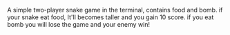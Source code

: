 A simple two-player snake game in the terminal, contains food and bomb.
if your snake eat food, It'll becomes taller and you gain 10 score.
if you eat bomb you will lose the game and your enemy win!
